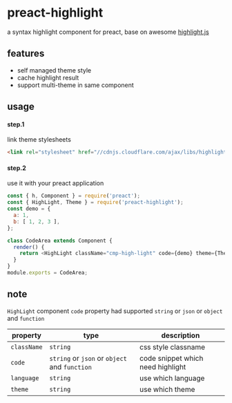 # preact-highlight

a syntax highlight component for preact, base on awesome [highlight.js](https://github.com/isagalaev/highlight.js)

## features

 - self managed theme style
 - cache highlight result
 - support multi-theme in same component

## usage

#### step.1

link theme stylesheets

```html
<link rel="stylesheet" href="//cdnjs.cloudflare.com/ajax/libs/highlight.js/9.12.0/styles/default.min.css">
```

#### step.2

use it with your preact application

```js
const { h, Component } = require('preact');
const { HighLight, Theme } = require('preact-highlight');
const demo = {
  a: 1,
  b: [ 1, 2, 3 ],
};

class CodeArea extends Component {
  render() {
    return <HighLight className="cmp-high-light" code={demo} theme={Theme.}/>;
  }
}
module.exports = CodeArea;
```

## note

`HighLight` component `code` property had supported `string` or `json` or `object` and `function`

| property          | type                                          | description                              |
| ----------------- | --------------------------------------------- | ---------------------------------------- |
| `className`       | `string`                                      | css style classname                      |
| `code`            | `string` or `json` or `object` and `function` | code snippet which need highlight        |
| `language`        | `string`                                      | use which language                       |
| `theme`           | `string`                                      | use which theme                          |
